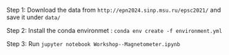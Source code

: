 Step 1: Download the data from `http://epn2024.sinp.msu.ru/epsc2021/` and save it under `data/`

Step 2: Install the conda environmet : `conda env create -f environment.yml`

Step 3: Run `jupyter notebook Workshop--Magnetometer.ipynb`
